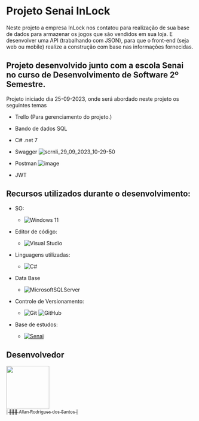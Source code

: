 # Projeto Senai InLock

Neste projeto a empresa InLock nos contatou para realização de sua base de dados para armazenar os jogos que são vendidos em sua loja. E desenvolver uma API 
(trabalhando com JSON), para que o front-end (seja web ou mobile) realize a construção com base nas informações fornecidas.

## Projeto desenvolvido junto com a escola Senai no curso de Desenvolvimento de Software 2º Semestre. 

Projeto iniciado dia 25-09-2023, onde será abordado neste projeto os seguintes temas 

-	Trello (Para gerenciamento do projeto.)
-	Bando de dados SQL
-	C# .net 7
-	Swagger
  	![scrnli_29_09_2023_10-29-50](https://github.com/AllanR1991/senai-InLook/assets/22855740/e538eb1f-7cca-4e27-821f-62f5b5e6a068)

-	Postman
	![image](https://github.com/AllanR1991/senai-InLook/assets/22855740/2888918f-2613-41e2-8639-b87133ead10d)

-	JWT

## Recursos utilizados durante o desenvolvimento: 

-	SO: 

	-	![Windows 11](https://img.shields.io/badge/Windows%2011-%230079d5.svg?style=for-the-badge&logo=Windows%2011&logoColor=white) 


-	Editor de código: 

	-	![Visual Studio](https://img.shields.io/badge/Visual%20Studio-5C2D91.svg?style=for-the-badge&logo=visual-studio&logoColor=white)


-	Linguagens utilizadas:
  	-	![C#](https://img.shields.io/badge/c%23-%23239120.svg?style=for-the-badge&logo=c-sharp&logoColor=white)
    
- Data Base
  
  -  ![MicrosoftSQLServer](https://img.shields.io/badge/Microsoft%20SQL%20Server-CC2927?style=for-the-badge&logo=microsoft%20sql%20server&logoColor=white)

-	Controle de Versionamento: 

	-	![Git](https://img.shields.io/badge/git-%23F05033.svg?style=for-the-badge&logo=git&logoColor=white)	![GitHub](https://img.shields.io/badge/github-%23121011.svg?style=for-the-badge&logo=github&logoColor=white) 

  

-	Base de estudos: 

	-	[![Senai]( https://img.shields.io/badge/Senai-Infromatica-red)](https://informatica.sp.senai.br/)	
<!--  

## Baixar uma cópia dos arquivos: 

  

-	Instalar o Git na máquina com GitBash de preferência: 

	-	https://git-scm.com/downloads 

  

-	Agora será necessário efetuar um clone do repositório através dos seguintes passos. 

	-	Ir até a pasta ou local desejável para efetuar o download do repositório > clicar com o botão esquerdo do mouse > selecionar o terminal de sua preferência (Recomendado: Git Bash) e executar o código abaixo. 

--> 

  

## Desenvolvedor 

[<img src="https://avatars.githubusercontent.com/u/22855740?s=400&u=18f7e6c6ceab8750ca660ee88fa05cf8d622b025&v=4" width=115><br><sub>| 🙋🏼‍♂️ Allan Rodrigues dos Santos |</sub>](https://github.com/AllanR1991) 
